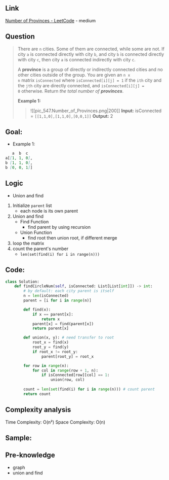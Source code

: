 ## Link
[Number of Provinces - LeetCode](https://leetcode.com/problems/number-of-provinces/description/) - medium
## Question
>There are `n` cities. Some of them are connected, while some are not. If city `a` is connected directly with city `b`, and city `b` is connected directly with city `c`, then city `a` is connected indirectly with city `c`.
>
>A **province** is a group of directly or indirectly connected cities and no other cities outside of the group.
>You are given an `n x n` matrix `isConnected` where `isConnected[i][j] = 1` if the `ith` city and the `jth` city are directly connected, and `isConnected[i][j] = 0` otherwise.
>Return _the total number of **provinces**_.
>
>**Example 1:**
>>![[pic_547.Number_of_Provinces.png|200]]
>>**Input:** isConnected = `[[1,1,0],[1,1,0],[0,0,1]]`
>>**Output:** 2

## Goal:
- Example 1:
```md
   a  b  c
a[[1, 1, 0],
b [1, 1, 0],
b [0, 0, 1]]
```

## Logic
- Union and find
1. Initialize `parent` list
	- each node is its own parent
2. Union and find
	- Find Function
		- find parent by using recursion
	- Union Function
		- find root then union root, if different merge
3. loop the matrix
4. count the parent's number
	- `len(set(find(i) for i in range(n)))`
## Code:
```python
class Solution:
    def findCircleNum(self, isConnected: List[List[int]]) -> int:
        # by default: each city parent is itself
        n = len(isConnected)
        parent = [i for i in range(n)]

        def find(x):
            if x == parent[x]:
                return x
            parent[x] = find(parent[x])
            return parent[x]

        def union(x, y): # need transfer to root
            root_x = find(x)
            root_y = find(y)
            if root_x != root_y:
                parent[root_y] = root_x

        for row in range(n):
            for col in range(row + 1, n):
                if isConnected[row][col] == 1:
                    union(row, col)
        
        count = len(set(find(i) for i in range(n))) # count parent
        return count
```

## Complexity analysis
Time Complexity:  O(n²)
Space Complexity:  O(n)
## Sample: 

## Pre-knowledge
- graph
- union and find
